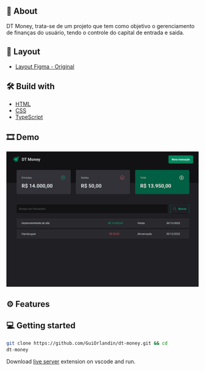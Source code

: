 </div>

## 📃 About

DT Money, trata-se de um projeto que tem como objetivo o gerenciamento de finanças do usuário, tendo o controle do capital de entrada e saida.

## 🎨 Layout

- [Layout Figma - Original](https://www.figma.com/community/file/1138814493269096792)

## 🛠 Build with

- [HTML]()
- [CSS]()
- [TypeScript]()

## 🎞 Demo

<img src="src/assets/demo1.png">

## ⚙ Features

## 💻 Getting started

```sh
git clone https://github.com/GuiOrlandin/dt-money.git && cd
dt-money
```

Download [live server](https://marketplace.visualstudio.com/items?itemName=ritwickdey.LiveServer) extension on vscode and run.
